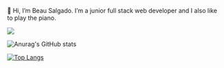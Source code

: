 👋 Hi, I’m Beau Salgado. I’m a junior full stack web developer and I also like to play the piano.

![](https://komarev.com/ghpvc/?username=beausalgado&style=for-the-badge)

![Anurag's GitHub stats](https://github-readme-stats.vercel.app/api?username=beausalgado&show_icons=true&theme=dark)

[![Top Langs](https://github-readme-stats.vercel.app/api/top-langs/?username=beausalgado&layout=compact)](https://github.com/anuraghazra/github-readme-stats)


<!---
beau-augusto/beau-augusto is a ✨ special ✨ repository because its `README.md` (this file) appears on your GitHub profile.
You can click the Preview link to take a look at your changes.
--->
